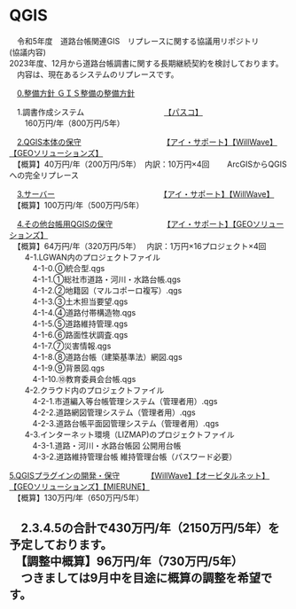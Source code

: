 # QGIS
　令和5年度　道路台帳関連GIS　リプレースに関する協議用リポジトリ  
(協議内容)  
 2023年度、12月から道路台帳調書に関する長期継続契約を検討しております。  
 　内容は、現在あるシステムのリプレースです。  
  
　[0.整備方針  ＧＩＳ整備の整備方針](https://github.com/city-soja-chiiki/QGIS/blob/main/0.%E6%95%B4%E5%82%99%E6%96%B9%E9%87%9D.md)  
   
　1.調書作成システム　　　　　　　　　　 [【パスコ】 ](https://www.pasco.co.jp/)   
　　160万円/年（800万円/5年）  

　[2.QGIS本体の保守](https://github.com/city-soja-chiiki/QGIS/blob/main/2.QGIS%E6%9C%AC%E4%BD%93%E3%81%AE%E4%BF%9D%E5%AE%88.md)　　　　　　　　　　　[【アイ・サポート】](http://www.isupport.co.jp/company.html)[【WillWave】](https://www.willwave.jp/)[【GEOソリューションズ】](https://geo-sol.co.jp/)   
 　【概算】40万円/年（200万円/5年）　内訳：10万円×4回
 　　ArcGISからQGISへの完全リプレース  
 
　[3.サーバー](https://github.com/city-soja-chiiki/QGIS-3)　　　　　　　　　　　　　　[【アイ・サポート】](http://www.isupport.co.jp/company.html)[【WillWave】](https://www.willwave.jp/)  
 　【概算】100万円/年（500万円/5年）  
             
　[4.その他台帳用QGISの保守](https://github.com/city-soja-chiiki/QGIS/blob/main/4.%E3%81%9D%E3%81%AE%E4%BB%96%E5%8F%B0%E5%B8%B3%E7%94%A8QGIS%E3%81%AE%E4%BF%9D%E5%AE%88.md)　　　　　　　[【アイ・サポート】](http://www.isupport.co.jp/company.html)[【GEOソリューションズ】](https://geo-sol.co.jp/)  
 　【概算】64万円/年（320万円/5年）　 内訳：1万円×16プロジェクト×4回  
　　4-1.LGWAN内のプロジェクトファイル   
　　　4-1-0.⓪統合型.qgs  
　　　4-1-1.①総社市道路・河川・水路台帳.qgs  
　　　4-1-2.②地籍図（マルコポーロ複写）.qgs  
　　　4-1-3.③土木担当要望.qgs  
　　　4-1-4.④道路付帯構造物.qgs  
　　　4-1-5.⑤道路維持管理.qgs  
　　　4-1-6.⑥路面性状調査.qgs  
　　　4-1-7.⑦災害情報.qgs  
　　　4-1-8.⑧道路台帳（建築基準法）網図.qgs  
　　　4-1-9.⑨背景図.qgs  
　　　4-1-10.⑩教育委員会台帳.qgs  
　　4-2.クラウド内のプロジェクトファイル  
　　　4-2-1.市道編入等台帳管理システム（管理者用）.qgs  
　　　4-2-2.道路網図管理システム（管理者用）.qgs  
　　　4-2-3.道路台帳平面図管理システム（管理者用）.qgs  
　　4-3.インターネット環境（LIZMAP)のプロジェクトファイル  
　　　4-3-1.道路・河川・水路台帳図 公開用台帳  
　　　4-3-2.道路維持管理台帳 維持管理台帳（パスワード必要）
  
  [5.QGISプラグインの開発・保守](https://github.com/city-soja-chiiki/QGIS-5)　　　　[【WillWave】](https://www.willwave.jp/)[【オービタルネット】](https://www.orbitalnet.jp/)[【GEOソリューションズ】](https://geo-sol.co.jp/)[【MIERUNE】](https://www.mierune.co.jp/)  
  　【概算】130万円/年（650万円/5年）   
   
　2.3.4.5の合計で430万円/年（2150万円/5年）を予定しております。  
 　【調整中概算】96万円/年（730万円/5年）  
 　つきましては9月中を目途に概算の調整を希望です。  
-
